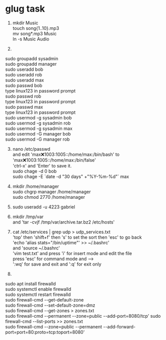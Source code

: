 # glug task

1.
   mkdir Music<br/>
   touch song{1..10}.mp3<br/>
   mv song*.mp3 Music<br/>
   ln -s Music Audio<br/>


2.
  sudo groupadd sysadmin<br />
  sudo groupadd manager<br />
  sudo useradd  bob<br />
  sudo useradd  rob<br />
  sudo useradd  max<br />
  sudo passwd bob<br />  type linux123 in password prompt<br />
  sudo passwd rob<br />
  type linux123 in password prompt<br />
  sudo passwd max<br />
  type linux123 in password prompt<br />
  sudo usermod -g sysadmin bob<br />
  sudo usermod -g sysadmin rob<br />
  sudo usermod -g sysadmin max<br />
  sudo usermod -G manager bob<br />
  sudo usermod -G manager rob<br />


3.
   nano /etc/passwd<br />
    and edit 'max:x:1003:1005::/home/max:/bin/bash'
    to 'max:x:1003:1005::/home/max:/bin/false'<br />
    'ctrl-x' and 'Enter' to save it.<br />
    sudo chage -d 0 bob<br />
    sudo chage -E \`date -d "30 days" +"%Y-%m-%d"\` max<br />


4.
   mkdir /home/manager<br />
  sudo chgrp manager /home/manager<br />
  sudo chmod 2770 /home/manager<br />


5.
   sudo useradd -u 4223 gabriel<br />


6.
   mkdir /tmp/var<br />
   and 'tar -cvjf /tmp/var/archive.tar.bz2 /etc/hosts'<br />


7.
   cat /etc/services | grep udp > udp_services.txt<br />
   'top' then 'shift+f' then 's' to set the sort then 'esc' to go back <br />
   'echo 'alias stats="/bin/uptime"' >> ~/.bashrc'<br />
    and 'source ~/.bashrc'<br />
   'vim test.txt' and press 'i' for insert mode and edit the file<br />
   press 'esc' for command mode and --><br />
  ':wq' for save and exit and ':q' for exit only<br />




8.
  sudo apt install firewalld<br />
  sudo systemctl enable firewalld<br />
  sudo systemctl restart firewalld<br />
  sudo firewall-cmd --get-default-zone<br />
  sudo firewall-cmd --set-default-zone=dmz<br />
  sudo firewall-cmd --get-zones > zones.txt<br />
  sudo firewall-cmd --permanent --zone=public --add-port=8080/tcp'
  sudo firewall-cmd --list-ports >> zones.txt<br />
  sudo firewall-cmd --zone=public --permanent --add-forward-port=port=80:proto=tcp:toport=8080'<br />
